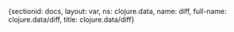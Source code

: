 {sectionid: docs, layout: var, ns: clojure.data, name: diff, full-name: clojure.data/diff,
  title: clojure.data/diff}
